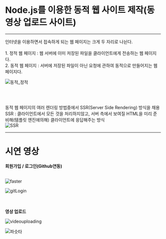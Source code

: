 <h1>Node.js를 이용한 동적 웹 사이트 제작(동영상 업로드 사이트)</h1>

<hr>
인터넷을 이용하면서 접속하게 되는 웹 페이지는 크게 두 자리로 나뉜다.
<br><br>
1. 정적 웹 페이지 : 웹 서버에 이미 저장된 파일을 클라이언트에게 전송하는 웹 페이지다.
<br>
2. 동적 웹 페이지 : 서버에 저장된 파일이 아닌 요청에 관하여 동적으로 만들어지는 웹 페이지다.

![동적_정적](https://github.com/hkw2304/VideoUploading/assets/111471255/36acecac-e81e-4a1f-ad38-8c791edf5667)

<br><br>

동적 웹 페이지의 여러 렌더링 방법중에서 SSR(Server Side Rendering) 방식을 채용
<br>
SSR : 클라이언트에서 모든 것을 처리하지않고, 서버 측에서 보여질 HTML을 미리 준비해(템플릿 엔진에의해) 클라이언트에 응답해주는 방식
<br>
![SSR](https://github.com/hkw2304/VideoUploading/assets/111471255/65e33e74-c13e-4cb0-8fc1-b661201b7b9f)

<hr>

<h1>시연 영상</h1>
<b>회원가입 / 로그인(Github연동)</b>
<br><br>

![faster](https://github.com/hkw2304/VideoUploading/assets/111471255/814ec551-ce40-4097-a079-2e70bd85e793)

![gitLogin](https://github.com/hkw2304/VideoUploading/assets/111471255/79869b06-4ce0-4bf5-ae51-8f45ddce836e)

<br><br>
<b>영상 업로드</b>
<br>

![videouploading](https://github.com/hkw2304/VideoUploading/assets/111471255/f899ce51-1efa-425d-91be-780902a1add2)

![파슷타](https://github.com/hkw2304/VideoUploading/assets/111471255/81c6c3f2-7ac1-4dcc-8cd9-86a8d30a3002)











